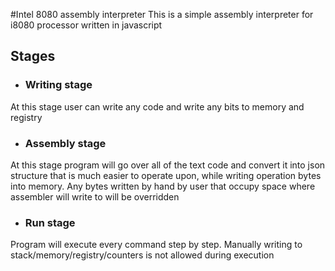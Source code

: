 #Intel 8080 assembly interpreter
This is a simple assembly interpreter for i8080 processor written in javascript


## Stages
* ### Writing stage
At this stage user can write any code and write any bits to memory and registry
* ### Assembly stage
At this stage program will go  over all of the text code and convert it into json structure that is much easier to operate upon, while writing operation bytes into memory. Any bytes written by hand by user that occupy space where assembler will write to will be overridden
* ### Run stage
Program will execute every command step by step. Manually writing to stack/memory/registry/counters is not allowed during execution 
